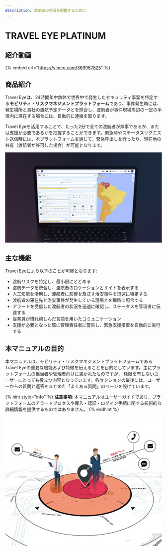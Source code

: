 ```yaml
---
description: 渡航者の状況を把握するために
---
```


# TRAVEL EYE PLATINUM

## 紹介動画

{% embed url="https://vimeo.com/369967825" %}

## 商品紹介

Travel Eyeは、24時間年中無休で世界中で発生したセキュリティ事案を特定する**モビリティ・リスクマネジメントプラットフォーム**であり、事件発生時には、発生場所と貴社の渡航予定データとを照合し、渡航者が事件現場周辺の一定の半径内に滞在する場合には、自動的に連絡を取ります。

Travel Eyeを活用することで、たった2分で全ての渡航者が無事であるか、または支援が必要であるかを把握することができます。緊急時やステータスリクエスト送信時には、本プラットフォームを通じて、緊急呼出しを行ったり、現在地の共有（渡航者が許可した場合）が可能となります。

![](.gitbook/assets/travel-eye-cover%20%283%29.JPG)

## 主な機能

Travel Eyeにより以下のことが可能となります:

* 渡航リスクを特定し、最小限にとどめる
* 渡航データを統合し、渡航者のロケーションとサイトを表示する
* 人工知能を活用し、渡航者に影響を及ぼす治安事件を迅速に特定する
* 渡航者の滞在先と治安事件が発生している現場とを瞬時に照合する
* アラートを受信した渡航者の状況を迅速に確認し、ステータスを管理者に伝達する
* 従業員が慣れ親しんだ言語を用いたコミュニケーション
* 支援が必要となった際に管理責任者に警告し、緊急支援措置を自動的に実行する

## 本マニュアルの目的

本マニュアルは、モビリティ・リスクマネジメントプラットフォームであるTravel Eyeの重要な機能および特徴を伝えることを目的としています。主にプラットフォームの担当者や管理者向けに書かれたものですが、 権限を有しないユーザーにとっても役立つ内容となっています。各セクションの最後には、ユーザーからの質問と返答をまとめた「よくある質問」のページを設けています。

{% hint style="info" %}
**注意事項**: 本マニュアルはユーザーガイドであり、プラットフォームのアラートプロセスや導入・認証・ログイン手続に関する技術的な詳細情報を提供するものではありません。
{% endhint %}

![](.gitbook/assets/jp-alerting.jpg)

